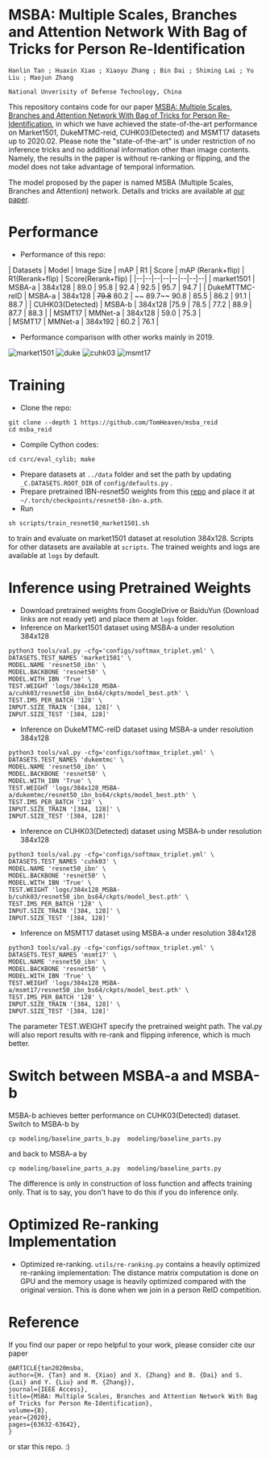 # MSBA: Multiple Scales, Branches and Attention Network With Bag of Tricks for Person Re-Identification
`Hanlin Tan ; Huaxin Xiao ; Xiaoyu Zhang ; Bin Dai ; Shiming Lai ; Yu Liu ; Maojun Zhang`

`National Unverisity of Defense Technology, China`

This repository contains code for our paper [MSBA: Multiple Scales, Branches and Attention Network With Bag of Tricks for Person Re-Identification](https://ieeexplore.ieee.org/stamp/stamp.jsp?tp=&arnumber=9052718), in which we have achieved the state-of-the-art performance on Market1501, DukeMTMC-reid, CUHK03(Detected) and MSMT17 datasets up to 2020.02. Please note the "state-of-the-art" is under restriction of no inference tricks and no additional information other than image contents. Namely, the results in the paper is without re-ranking or flipping, and the model does not take advantage of temporal information.

The model proposed by the paper is named MSBA (Multiple Scales, Branches and Attention) network. Details and tricks are available at [our paper](https://ieeexplore.ieee.org/stamp/stamp.jsp?tp=&arnumber=9052718).

# Performance 

+ Performance of this repo:

| Datasets | Model | Image Size |	mAP |	R1 |	Score |	mAP (Rerank+flip) | R1(Rerank+flip) |	Score(Rerank+flip) | 
|--|--|--|--|--|--|--|--|
| market1501 | MSBA-a	| 384x128 | 89.0 |	95.8 |	92.4 |	92.5 |	95.7 |	94.7 |
| DukeMTTMC-reID | MSBA-a | 384x128 |	~~79.8~~  80.2 | ~~ 89.7~~ 90.8	| 85.5	| 86.2 | 91.1 | 88.7 |
| CUHK03(Detected) | MSBA-b | 384x128 |75.9 |	78.5 |	77.2 |	88.9 |	87.7 |	88.3 |
| MSMT17 | MMNet-a | 384x128 | 59.0	| 75.3	|   
| MSMT17 | MMNet-a | 384x192 | 60.2 | 76.1	|
	
+ Performance comparison with other works mainly in 2019.

![market1501](https://github.com/TomHeaven/reid2019/blob/paper/readme/market1501.png "Comparison on Market1501")
![duke](https://github.com/TomHeaven/reid2019/blob/paper/readme/dukeMTMC.png "Comparison on DukeMTMC-reID")
![cuhk03](https://github.com/TomHeaven/reid2019/blob/paper/readme/CUHK03_Detected.png "Comparison on CUHK03(Detected)")
![msmt17](https://github.com/TomHeaven/reid2019/blob/paper/readme/MSMT17.png "Comparison on MSMT1501")

# Training
+ Clone the repo:
```shell
git clone --depth 1 https://github.com/TomHeaven/msba_reid
cd msba_reid
```
+ Compile Cython codes:
```shell
cd csrc/eval_cylib; make
```
+ Prepare datasets at `../data` folder and set the path by updating `_C.DATASETS.ROOT_DIR` of `config/defaults.py` .
+ Prepare pretrained IBN-resnet50 weights from this [repo](https://github.com/XingangPan/IBN-Net) and place it at `~/.torch/checkpoints/resnet50-ibn-a.pth`.
+ Run 
```shell
sh scripts/train_resnet50_market1501.sh
```
to train and evaluate on market1501 dataset at resolution 384x128. Scripts for other datasets are available at `scripts`. The trained weights and logs are available at `logs` by default. 



# Inference using Pretrained Weights
+ Download pretrained weights from GoogleDrive or BaiduYun (Download links are not ready yet) and place them at `logs` folder.
+ Inference on Market1501 dataset using MSBA-a under resolution 384x128
```shell
python3 tools/val.py -cfg='configs/softmax_triplet.yml' \
DATASETS.TEST_NAMES 'market1501' \
MODEL.NAME 'resnet50_ibn' \
MODEL.BACKBONE 'resnet50' \
MODEL.WITH_IBN 'True' \
TEST.WEIGHT 'logs/384x128_MSBA-a/cuhk03/resnet50_ibn_bs64/ckpts/model_best.pth' \
TEST.IMS_PER_BATCH '128' \
INPUT.SIZE_TRAIN '[384, 128]' \
INPUT.SIZE_TEST '[384, 128]' 
```

+ Inference on DukeMTMC-reID dataset using MSBA-a under resolution 384x128
```shell
python3 tools/val.py -cfg='configs/softmax_triplet.yml' \
DATASETS.TEST_NAMES 'dukemtmc' \
MODEL.NAME 'resnet50_ibn' \
MODEL.BACKBONE 'resnet50' \
MODEL.WITH_IBN 'True' \
TEST.WEIGHT 'logs/384x128_MSBA-a/dukemtmc/resnet50_ibn_bs64/ckpts/model_best.pth' \
TEST.IMS_PER_BATCH '128' \
INPUT.SIZE_TRAIN '[384, 128]' \
INPUT.SIZE_TEST '[384, 128]' 
```

+ Inference on CUHK03(Detected) dataset using MSBA-b under resolution 384x128
```shell
python3 tools/val.py -cfg='configs/softmax_triplet.yml' \
DATASETS.TEST_NAMES 'cuhk03' \
MODEL.NAME 'resnet50_ibn' \
MODEL.BACKBONE 'resnet50' \
MODEL.WITH_IBN 'True' \
TEST.WEIGHT 'logs/384x128_MSBA-b/cuhk03/resnet50_ibn_bs64/ckpts/model_best.pth' \
TEST.IMS_PER_BATCH '128' \
INPUT.SIZE_TRAIN '[384, 128]' \
INPUT.SIZE_TEST '[384, 128]' 
```

+ Inference on MSMT17 dataset using MSBA-a under resolution 384x128
```shell
python3 tools/val.py -cfg='configs/softmax_triplet.yml' \
DATASETS.TEST_NAMES 'msmt17' \
MODEL.NAME 'resnet50_ibn' \
MODEL.BACKBONE 'resnet50' \
MODEL.WITH_IBN 'True' \
TEST.WEIGHT 'logs/384x128_MSBA-a/msmt17/resnet50_ibn_bs64/ckpts/model_best.pth' \
TEST.IMS_PER_BATCH '128' \
INPUT.SIZE_TRAIN '[384, 128]' \
INPUT.SIZE_TEST '[384, 128]' 
```
The parameter TEST.WEIGHT specify the pretrained weight path. The val.py will also report results with re-rank and flipping inference, which is much better.

# Switch between MSBA-a and MSBA-b
MSBA-b achieves better performance on CUHK03(Detected) dataset. Switch to MSBA-b by
```
cp modeling/baseline_parts_b.py  modeling/baseline_parts.py 
```
and back to MSBA-a by
```
cp modeling/baseline_parts_a.py  modeling/baseline_parts.py 
```
The difference is only in construction of loss function and affects training only. That is to say, you don't have to do this if you do inference only.

# Optimized Re-ranking Implementation

+ Optimized re-ranking. `utils/re-ranking.py` contains a heavily optimized re-ranking implementation: The distance matrix computation is done on GPU and the memory usage is heavily optimized compared with the original version. This is done when we join in a person ReID competition.

# Reference

If you find our paper or repo helpful to your work, please consider cite our paper
```
@ARTICLE{tan2020msba, 
author={H. {Tan} and H. {Xiao} and X. {Zhang} and B. {Dai} and S. {Lai} and Y. {Liu} and M. {Zhang}}, 
journal={IEEE Access}, 
title={MSBA: Multiple Scales, Branches and Attention Network With Bag of Tricks for Person Re-Identification},  
volume={8}, 
year={2020},
pages={63632-63642},
}
```
or star this repo. :)






